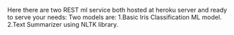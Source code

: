 Here there are two REST ml service both hosted at heroku server and ready to serve your needs:
Two models are:
	1.Basic Iris Classification ML model.
	2.Text Summarizer using NLTK library.